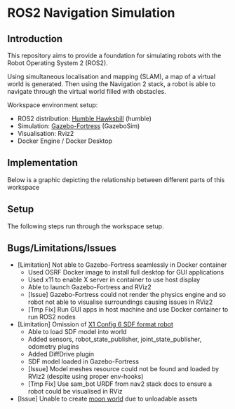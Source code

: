 # ROS2 Navigation Simulation

## Introduction
This repository aims to provide a foundation for simulating robots with the Robot Operating System 2 (ROS2).

Using simultaneous localisation and mapping (SLAM), a map of a virtual world is generated. Then using the Navigation 2 stack, a robot is able
to navigate through the virtual world filled with obstacles.

Workspace environment setup:
* ROS2 distribution: [Humble Hawksbill](https://docs.ros.org/en/humble/Installation.html) (humble)
* Simulation: [Gazebo-Fortress](https://gazebosim.org/docs/fortress/getstarted) (GazeboSim)
* Visualisation: Rviz2
* Docker Engine / Docker Desktop

## Implementation
Below is a graphic depicting the relationship between different parts of this workspace


## Setup
The following steps run through the workspace setup. 


## Bugs/Limitations/Issues
* \[Limitation\] Not able to Gazebo-Fortress seamlessly in Docker container
    * Used OSRF Docker image to install full desktop for GUI applications
    * Used x11 to enable X server in container to use host display
    * Able to launch Gazebo-Fortress and RViz2
    * \[Issue\] Gazebo-Fortress could not render the physics engine and so robot not able to visualise surroundings causing issues in RViz2
    * \[Tmp Fix\] Run GUI apps in host machine and use Docker container to run ROS2 nodes
* \[Limitation\] Omission of [X1 Config 6 SDF format robot](https://app.gazebosim.org/OpenRobotics/fuel/models/X1%20Config%206)
    * Able to load SDF model into world
    * Added sensors, robot_state_publisher, joint_state_publisher, odometry plugins
    * Added DiffDrive plugin
    * SDF model loaded in Gazebo-Fortress
    * \[Issue\] Model meshes resource could not be found and loaded by RViz2 (despite using proper env-hooks)
    * \[Tmp Fix\] Use sam_bot URDF from nav2 stack docs to ensure a robot could be visualised in RViz
* \[Issue\] Unable to create [moon world](https://app.gazebosim.org/OpenRobotics/fuel/models/Apollo15%20Landing%20Site%20Heightmap%201000x1000%20meters?fbclid=IwAR1pLdfhnXSIh05fvZ3V84veMrEM5-CD4LSQFrUtQ19ZjxCCOwCKv9LLWaM)  due to unloadable assets 
